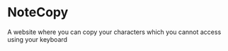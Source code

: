 # NoteCopy
A website where you can copy your characters which you cannot access using your keyboard  
